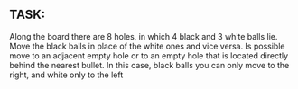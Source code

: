 ## TASK:

 Along the board there are 8 holes, in which 4 black and 3 white balls lie. Move the black balls in place of the white ones and vice versa. Is possible move to an adjacent empty hole or to an empty hole that is located directly behind the nearest bullet. In this case, black balls you can only move to the right, and white only to the left
